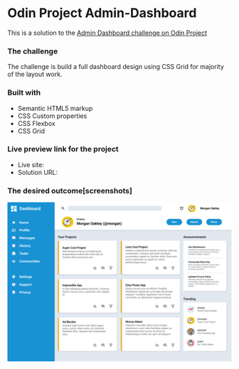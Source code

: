 # Odin Project Admin-Dashboard
This is a solution to the [Admin Dashboard challenge on Odin Project](https://www.theodinproject.com/lessons/node-path-intermediate-html-and-css-admin-dashboard)

### The challenge
The challenge is build a full dashboard design using CSS Grid for majority of the layout work.

### Built with
- Semantic HTML5 markup
- CSS Custom properties
- CSS Flexbox
- CSS Grid

### Live preview link for the project
- Live site:
- Solution URL:

### The desired outcome[screenshots]
![desired outcome](./images/dashboard-project.png)